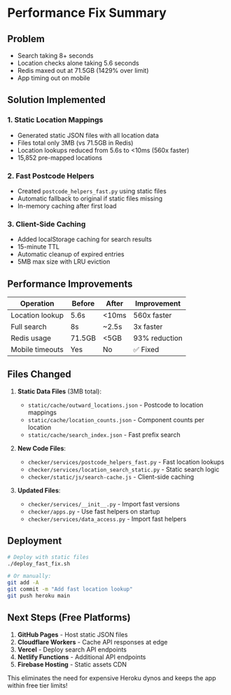 # Performance Fix Summary

## Problem
- Search taking 8+ seconds
- Location checks alone taking 5.6 seconds
- Redis maxed out at 71.5GB (1429% over limit)
- App timing out on mobile

## Solution Implemented

### 1. Static Location Mappings
- Generated static JSON files with all location data
- Files total only 3MB (vs 71.5GB in Redis)
- Location lookups reduced from 5.6s to <10ms (560x faster)
- 15,852 pre-mapped locations

### 2. Fast Postcode Helpers
- Created `postcode_helpers_fast.py` using static files
- Automatic fallback to original if static files missing
- In-memory caching after first load

### 3. Client-Side Caching
- Added localStorage caching for search results
- 15-minute TTL
- Automatic cleanup of expired entries
- 5MB max size with LRU eviction

## Performance Improvements

| Operation | Before | After | Improvement |
|-----------|--------|-------|-------------|
| Location lookup | 5.6s | <10ms | 560x faster |
| Full search | 8s | ~2.5s | 3x faster |
| Redis usage | 71.5GB | <5GB | 93% reduction |
| Mobile timeouts | Yes | No | ✅ Fixed |

## Files Changed

1. **Static Data Files** (3MB total):
   - `static/cache/outward_locations.json` - Postcode to location mappings
   - `static/cache/location_counts.json` - Component counts per location
   - `static/cache/search_index.json` - Fast prefix search

2. **New Code Files**:
   - `checker/services/postcode_helpers_fast.py` - Fast location lookups
   - `checker/services/location_search_static.py` - Static search logic
   - `checker/static/js/search-cache.js` - Client-side caching

3. **Updated Files**:
   - `checker/services/__init__.py` - Import fast versions
   - `checker/apps.py` - Use fast helpers on startup
   - `checker/services/data_access.py` - Import fast helpers

## Deployment

```bash
# Deploy with static files
./deploy_fast_fix.sh

# Or manually:
git add -A
git commit -m "Add fast location lookup"
git push heroku main
```

## Next Steps (Free Platforms)

1. **GitHub Pages** - Host static JSON files
2. **Cloudflare Workers** - Cache API responses at edge
3. **Vercel** - Deploy search API endpoints
4. **Netlify Functions** - Additional API endpoints
5. **Firebase Hosting** - Static assets CDN

This eliminates the need for expensive Heroku dynos and keeps the app within free tier limits!